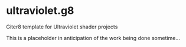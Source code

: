 # ultraviolet.g8
Giter8 template for Ultraviolet shader projects

This is a placeholder in anticipation of the work being done sometime...
